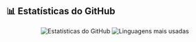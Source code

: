 ## 📊 Estatísticas do GitHub

<p align="center">
  <img src="https://github-readme-stats.vercel.app/api?username=calebeferraz&show_icons=true&theme=dracula" alt="Estatísticas do GitHub" />
  <img src="https://github-readme-stats.vercel.app/api/top-langs/?username=calebeferraz&layout=compact&langs_count=7&theme=dracula" alt="Linguagens mais usadas" />
</p>
